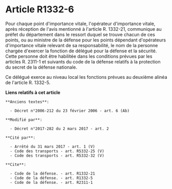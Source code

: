 # Article R1332-6

Pour chaque point d'importance vitale, l'opérateur d'importance vitale, après réception de l'avis mentionné à l'article R.
1332-21, communique au préfet du département dans le ressort duquel se trouve chacun de ces points, ou au ministre de la
défense pour les points dépendant d'opérateurs d'importance vitale relevant de sa responsabilité, le nom de la personne
chargée d'exercer la fonction de délégué pour la défense et la sécurité. Cette personne doit être habilitée dans les
conditions prévues par les articles R. 2311-1 et suivants du code de la défense relatifs à la protection du secret de la
défense nationale. 

Ce délégué exerce au niveau local les fonctions prévues au deuxième alinéa de l'article R. 1332-5.

**Liens relatifs à cet article**

	**Anciens textes**:

	  - Décret n°2006-212 du 23 février 2006 - art. 6 (Ab)

	**Modifié par**:

	  - Décret n°2017-282 du 2 mars 2017 - art. 2

	**Cité par**:

	  - Arrêté du 31 mars 2017 - art. 1 (V)
	  - Code des transports - art. R5332-25 (V)
	  - Code des transports - art. R5332-32 (V)

	**Cite**:

	  - Code de la défense. - art. R1332-21
	  - Code de la défense. - art. R1332-5
	  - Code de la défense. - art. R2311-1
